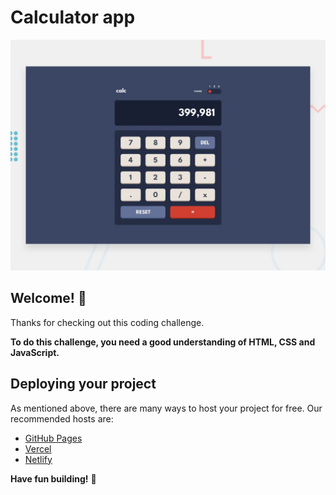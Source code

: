 # Calculator app

![Design preview for the Calculator App](./design/desktop-preview.jpg)

## Welcome! 👋

Thanks for checking out this coding challenge.

**To do this challenge, you need a good understanding of HTML, CSS and JavaScript.**

## Deploying your project

As mentioned above, there are many ways to host your project for free. Our recommended hosts are:

- [GitHub Pages](https://pages.github.com/)
- [Vercel](https://vercel.com/)
- [Netlify](https://www.netlify.com/)


**Have fun building!** 🚀
